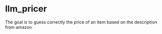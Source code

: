 # llm_pricer
The goal is to guess correctly the price of an item based on the description from amazon
